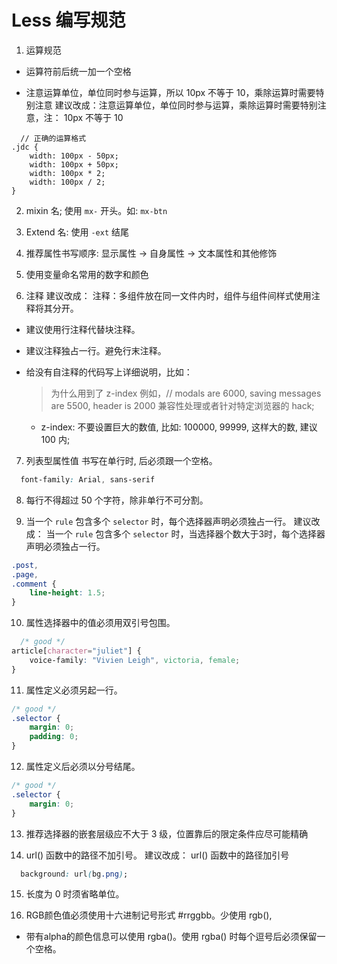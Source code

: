 # Less 编写规范

1. 运算规范

  - 运算符前后统一加一个空格

  - 注意运算单位，单位同时参与运算，所以 10px 不等于 10，乘除运算时需要特别注意
  建议改成：注意运算单位，单位同时参与运算，乘除运算时需要特别注意，注： 10px 不等于 10

  ```less
    // 正确的运算格式
  .jdc {
      width: 100px - 50px;
      width: 100px + 50px;
      width: 100px * 2;
      width: 100px / 2;
  }
  ```

2. mixin 名; 使用 `mx-` 开头。如: `mx-btn`

3. Extend 名: 使用 `-ext` 结尾

4. 推荐属性书写顺序: 显示属性	-> 自身属性	-> 文本属性和其他修饰

5. 使用变量命名常用的数字和颜色

6. 注释   建议改成： 注释：多组件放在同一文件内时，组件与组件间样式使用注释将其分开。
  - 建议使用行注释代替块注释。
  - 建议注释独占一行。避免行末注释。
  - 给没有自注释的代码写上详细说明，比如：

    > 为什么用到了 z-index
    例如，// modals are 6000, saving messages are 5500, header is 2000
      兼容性处理或者针对特定浏览器的 hack;

    - z-index: 不要设置巨大的数值, 比如: 100000, 99999, 这样大的数, 建议 100 内;

7. 列表型属性值 书写在单行时, 后必须跟一个空格。

  ```css
    font-family: Arial, sans-serif
  ```

8. 每行不得超过 50 个字符，除非单行不可分割。

9. 当一个 `rule` 包含多个 `selector` 时，每个选择器声明必须独占一行。
建议改成： 当一个 `rule` 包含多个 `selector` 时，当选择器个数大于3时，每个选择器声明必须独占一行。

  ```css
  .post,
  .page,
  .comment {
      line-height: 1.5;
  }
  ```

10. 属性选择器中的值必须用双引号包围。

  ```css
    /* good */
  article[character="juliet"] {
      voice-family: "Vivien Leigh", victoria, female;
  }
  ```

11. 属性定义必须另起一行。

  ```css
  /* good */
  .selector {
      margin: 0;
      padding: 0;
  }
  ```
12. 属性定义后必须以分号结尾。

  ```css
  /* good */
  .selector {
      margin: 0;
  }
  ```

13. 推荐选择器的嵌套层级应不大于 3 级，位置靠后的限定条件应尽可能精确

14. url() 函数中的路径不加引号。 建议改成： url() 函数中的路径加引号
  ```css
    background: url(bg.png);
  ```

15. 长度为 0 时须省略单位。

16. RGB颜色值必须使用十六进制记号形式 #rrggbb。少使用 rgb(),

  * 带有alpha的颜色信息可以使用 rgba()。使用 rgba() 时每个逗号后必须保留一个空格。
